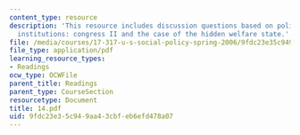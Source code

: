 ```yaml
---
content_type: resource
description: 'This resource includes discussion questions based on policy-Rrlevant
  institutions: congress II and the case of the hidden welfare state.'
file: /media/courses/17-317-u-s-social-policy-spring-2006/9fdc23e35c949aa43cbfeb6efd478a07_14.pdf
file_type: application/pdf
learning_resource_types:
- Readings
ocw_type: OCWFile
parent_title: Readings
parent_type: CourseSection
resourcetype: Document
title: 14.pdf
uid: 9fdc23e3-5c94-9aa4-3cbf-eb6efd478a07
---
```

